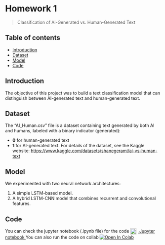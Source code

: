 # Homework 1
> Classification of Ai-Generated vs. Human-Generated Text

## Table of contents
* [Introduction](#Introduction)
* [Dataset](#Dataset)
* [Model](#Model)
* [Code](#Code)

## Introduction

The objective of this project was to build a text classification model that can distinguish between AI-generated text and human-generated text. 

## Dataset
The “AI_Human.csv” file is a dataset containing text generated by both AI and
humans, labeled with a binary indicator (generated):
-   **0** for human-generated text
-   **1** for AI-generated text.
For details of the dataset, see the Kaggle website:
https://www.kaggle.com/datasets/shanegerami/ai-vs-human-text

## Model

We experimented with two neural network architectures:

1.  A simple LSTM-based model.
2.  A hybrid LSTM-CNN model that combines recurrent and convolutional features.

## Code 
You can check the jupyter notebook (.ipynb file) for the code
<a href="https://github.com/Lonelypheonix/Recurrent_Neural_Network-NYCU/blob/main/Homework-1/RNN_HW1.ipynb" target="_blank">
  <img 
    src="https://cdn-icons-png.flaticon.com/512/10817/10817310.png" 
    alt="Code Icon" 
    width="20"
    style="vertical-align: middle; margin-right: 5px;"
  />  Jupyter notebook
</a>
You can also run the code on collab 
<a target="_blank" href="https://colab.research.google.com/github/Lonelypheonix/Recurrent_Neural_Network-NYCU/blob/main/Homework-1/RNN_HW1.ipynb">
  <img src="https://colab.research.google.com/assets/colab-badge.svg" alt="Open In Colab"/>
</a>

